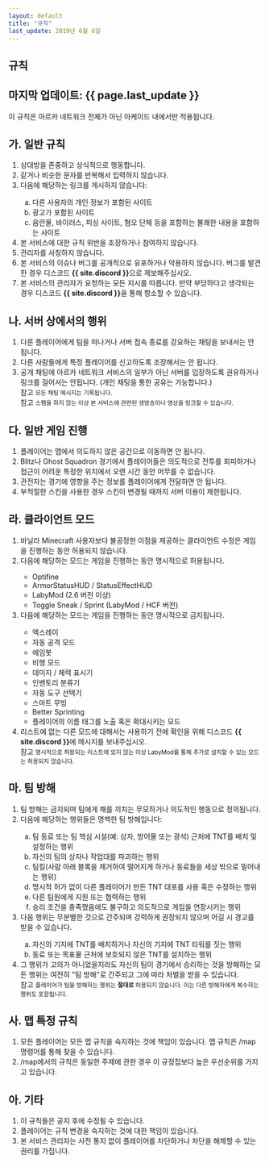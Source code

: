 ```yaml
---
layout: default
title: "규칙"
last_update: 2019년 6월 6일
---
```


<section class="banner">
    <div class="container">
        <div class="content">
            <h1 class="title">규칙</h1>
            <h2 class="subtitle">마지막 업데이트: {{ page.last_update }}</h2>
        </div>
    </div>
</section>
<section class="info">
    <div class="alert alert-warning">
        <div class="container">
            <p>이 규칙은 아르카 네트워크 전체가 아닌 아케이드 내에서만 적용됩니다.</p>
        </div>
    </div>
</section>
<section class="content">
    <div class="container">
        <h2>가. 일반 규칙</h2>
        <div class="row">
            <div class="col-md-12">
                <ol>
                    <li>상대방을 존중하고 상식적으로 행동합니다.</li>
                    <li>같거나 비슷한 문자를 반복해서 입력하지 않습니다.</li>
                    <li>다음에 해당하는 링크를 게시하지 않습니다:</li>
                    <ol type="a">
                        <li>다른 사용자의 개인 정보가 포함된 사이트</li>
                        <li>광고가 포함된 사이트</li>
                        <li>음란물, 바이러스, 피싱 사이트, 혐오 단체 등을 포함하는 불쾌한 내용을 포함하는 사이트</li>
                    </ol>
                    <li>본 서비스에 대한 규칙 위반을 조장하거나 참여하지 않습니다.</li>
                    <li>관리자를 사칭하지 않습니다.</li>
                    <li>본 서비스의 이슈나 버그를 공개적으로 유포하거나 악용하지 않습니다. 버그를 발견한 경우 디스코드 <strong>{{ site.discord }}</strong>으로 제보해주십시오.</li>
                    <li>본 서비스의 관리자가 요청하는 모든 지시를 따릅니다. 만약 부당하다고 생각되는 경우 디스코드 <strong>{{ site.discord }}</strong>을 통해 항소할 수 있습니다.</li>
                </ol>
            </div>
        </div>
        <h2>나. 서버 상에서의 행위</h2>
        <div class="row">
            <div class="col-md-12">
                <ol>
                    <li>다른 플레이어에게 팀을 떠나거나 서버 접속 종료를 강요하는 채팅을 보내서는 안 됩니다.</li>
                    <li>다른 사람들에게 특정 플레이어를 신고하도록 조장해서는 안 됩니다.</li>
                    <li>공개 채팅에 아르카 네트워크 서비스의 일부가 아닌 서버를 입장하도록 권유하거나 링크를 걸어서는 안됩니다. (개인 채팅을 통한 공유는 가능합니다.)</li>
                    <span class="badge badge-warning">참고</span>
                    <small>모든 채팅 메시지는 기록됩니다.</small>
                    <br />
                    <span class="badge badge-warning">참고</span>
                    <small>스팸을 하지 않는 이상 본 서비스에 관련된 생방송이나 영상을 링크할 수 있습니다.</small>
                </ol>
            </div>
        </div>
        <h2>다. 일반 게임 진행</h2>
        <div class="row">
            <div class="col-md-12">
                <ol>
                    <li>플레이어는 맵에서 의도하지 않은 공간으로 이동하면 안 됩니다.</li>
                    <li>Blitz나 Ghost Squadron 경기에서 플레이어들은 의도적으로 전투를 회피하거나 접근이 어려운 특정한 위치에서 오랜 시간 동안 머무를 수 없습니다.</li>
                    <li>관전자는 경기에 영향을 주는 정보를 플레이어에게 전달하면 안 됩니다.</li>
                    <li>부적절한 스킨을 사용한 경우 스킨이 변경될 때까지 서버 이용이 제한됩니다.</li>
                </ol>
            </div>
        </div>
        <h2>라. 클라이언트 모드</h2>
        <div class="row">
            <div class="col-md-12">
                <ol>
                    <li>바닐라 Minecraft 사용자보다 불공정한 이점을 제공하는 클라이언트 수정은 게임을 진행하는 동안 허용되지 않습니다.</li>
                    <li>다음에 해당하는 모드는 게임을 진행하는 동안 명시적으로 허용됩니다.</li>
                    <ul>
                        <li>Optifine</li>
                        <li>ArmorStatusHUD / StatusEffectHUD</li>
                        <li>LabyMod (2.6 버전 이상)</li>
                        <li>Toggle Sneak / Sprint (LabyMod / HCF 버전)</li>
                    </ul>
                    <li>다음에 해당하는 모드는 게임을 진행하는 동안 명시적으로 금지됩니다.</li>
                    <ul>
                        <li>엑스레이</li>
                        <li>자동 공격 모드</li>
                        <li>에임봇</li>
                        <li>비행 모드</li>
                        <li>데미지 / 체력 표시기</li>
                        <li>인벤토리 분류기</li>
                        <li>자동 도구 선택기</li>
                        <li>스마트 무빙</li>
                        <li>Better Sprinting</li>
                        <li>플레이어의 이름 태그를 노출 혹은 확대시키는 모드</li>
                    </ul>
                    <li>리스트에 없는 다른 모드에 대해서는 사용하기 전에 확인을 위해 디스코드 <strong>{{ site.discord }}</strong>에 메시지를 보내주십시오.</li>
                    <span class="badge badge-warning">참고</span>
                    <small>명시적으로 허용되는 리스트에 있지 않는 이상 LabyMod를 통해 추가로 설치할 수 있는 모드는 허용되지 않습니다.</small>
                </ol>
            </div>
        </div>
        <h2>마. 팀 방해</h2>
        <div class="row">
            <div class="col-md-12">
                <ol>
                    <li>팀 방해는 금지되며 팀에게 해를 끼치는 무모하거나 의도적인 행동으로 정의됩니다.</li>
                    <li>다음에 해당하는 행위들은 명백한 팀 방해입니다:</li>
                    <ol type="a">
                        <li>팀 동료 또는 팀 핵심 시설(예: 상자, 방어물 또는 광석) 근처에 TNT를 배치 및 설정하는 행위</li>
                        <li>자신의 팀의 상자나 작업대를 파괴하는 행위</li>
                        <li>팀킬(사람 아래 블록을 제거하여 떨어지게 하거나 동료들을 세상 밖으로 밀어내는 행위)</li>
                        <li>명시적 허가 없이 다른 플레이어가 만든 TNT 대포를 사용 혹은 수정하는 행위</li>
                        <li>다른 팀원에게 지원 또는 협력하는 행위</li>
                        <li>승리 조건을 충족했음에도 불구하고 의도적으로 게임을 연장시키는 행위</li>
                    </ol>
                    <li>다음 행위는 무분별한 것으로 간주되며 강력하게 권장되지 않으며 어길 시 경고를 받을 수 있습니다.</li>
                    <ol type="a">
                        <li>자신의 기지에 TNT를 배치하거나 자신의 기지에 TNT 타워를 짓는 행위</li>
                        <li>동료 또는 목표물 근처에 보호되지 않은 TNT를 설치하는 행위</li>
                    </ol>
                    <li>그 행위가 고의가 아니었을지라도 자신의 팀이 경기에서 승리하는 것을 방해하는 모든 행위는 여전히 "팀 방해"로 간주되고 그에 따라 처벌을 받을 수 있습니다.</li>
                    <span class="badge badge-warning">참고</span>
                    <small>플레이어가 팀을 방해하는 행위는 <strong>절대로</strong> 허용되지 않습니다. 이는 다른 방해자에게 복수하는 행위도 포함됩니다.</small>
                </ol>
            </div>
        </div>
        <h2>사. 맵 특정 규칙</h2>
        <div class="row">
            <div class="col-md-12">
                <ol>
                    <li>모든 플레이어는 모든 맵 규칙을 숙지하는 것에 책임이 있습니다. 맵 규칙은 /map 명령어를 통해 찾을 수 있습니다.</li>
                    <li>/map에서의 규칙은 동일한 주제에 관한 경우 이 규정집보다 높은 우선순위를 가지고 있습니다.</li>
                </ol>
            </div>
        </div>
        <h2>아. 기타</h2>
        <div class="row">
            <div class="col-md-12">
                <ol>
                    <li>이 규칙들은 공지 후에 수정될 수 있습니다.</li>
                    <li>플레이어는 규칙 변경을 숙지하는 것에 대한 책임이 있습니다.</li>
                    <li>본 서비스 관리자는 사전 통지 없이 플레이어를 차단하거나 차단을 해제할 수 있는 권리를 가집니다.</li>
                </ol>
            </div>
        </div>
    </div>
</section>
